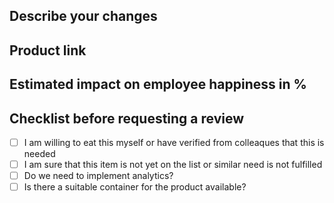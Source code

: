## Describe your changes

## Product link

## Estimated impact on employee happiness in %

## Checklist before requesting a review
- [ ] I am willing to eat this myself or have verified from colleaques that this is needed
- [ ] I am sure that this item is not yet on the list or similar need is not fulfilled
- [ ] Do we need to implement analytics?
- [ ] Is there a suitable container for the product available?